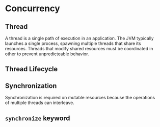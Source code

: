 # Concurrency

## Thread
A thread is a single path of execution in an application. The JVM typically launches a single process, spawning multiple threads that share its resources. Threads that modify shared resources must be coordinated in other to prevent unpredicteable behavior.


## Thread Lifecycle

## Synchronization
Synchronization is required on mutable resources because the operations of multiple threads can interleave.


## `synchronize` keyword

##